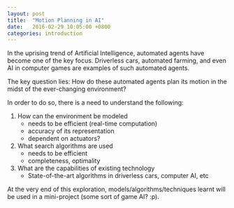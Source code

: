 ```yaml
---
layout: post
title:  "Motion Planning in AI"
date:   2016-02-29 10:05:00 +0800
categories: introduction
---
```

In the uprising trend of Artificial Intelligence, automated agents have become one of the key focus.
Driverless cars, automated farming, and even AI in computer games are examples of such automated agents.

The key question lies:
How do these automated agents plan its motion in the midst of the ever-changing environment?

In order to do so, there is a need to understand the following:
1. How can the environment be modeled
	- needs to be efficient (real-time computation)
	- accuracy of its representation
	- dependent on actuators?
2. What search algorithms are used
	- needs to be efficient
	- completeness, optimality
3. What are the capabilities of existing technology
	- State-of-the-art algorithms in driverless cars, computer AI, etc

At the very end of this exploration, models/algorithms/techniques learnt will be used in a mini-project (some sort of game AI? :p).
